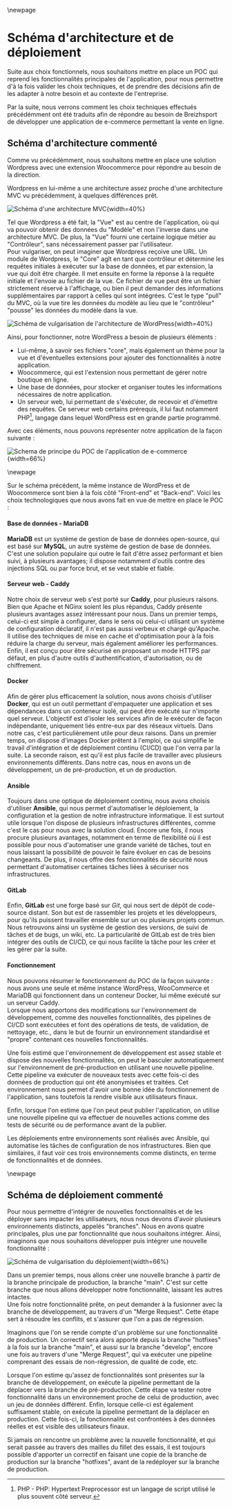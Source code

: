 
\newpage

#   Schéma d'architecture et de déploiement

Suite aux choix fonctionnels, nous souhaitons mettre en place un POC qui reprend les fonctionnalités principales de l'application, pour nous permettre d'à la fois valider les choix techniques, et de prendre des décisions afin de les adapter à notre besoin et au contexte de l'entreprise.  

Par la suite, nous verrons comment les choix techniques effectués précédémment ont été traduits afin de répondre au besoin de Breizhsport de développer une application de e-commerce permettant la vente en ligne.

##  Schéma d'architecture commenté

Comme vu précédémment, nous souhaitons mettre en place une solution Wordpress avec une extension Woocommerce pour répondre au besoin de la direction.  

Wordpress en lui-même a une architecture assez proche d'une architecture MVC vu précédemment, à quelques différences prêt.

![Schéma d'une architecture MVC](ASSETS/IMAGES/III/MVC.png){width=40%}

Tel que Wordpress a été fait, la "Vue" est au centre de l'application, où qui va pouvoir obtenir des données du "Modèle" et non l'inverse dans une architecture MVC. De plus, la "Vue" fourni une certaine logique métier au "Contrôleur", sans nécessairement passer par l'utilisateur.  
Pour vulgariser, on peut imaginer que Wordpress reçoive une URL. Un module de Wordpress, le "Core" agît en tant que contrôleur et détermine les requêtes initiales à exécuter sur la base de données, et par extension, la vue qui doit être chargée. Il met ensuite en forme la réponse à la requête initiale et l'envoie au fichier de la vue. Ce fichier de vue peut être un fichier strictement réservé à l'affichage, ou bien il peut demander des informations supplémentaires par rapport à celles qui sont intégrées. C'est le type "pull" du MVC, où la vue tire les données du modèle au lieu que le "contrôleur" "pousse" les données du modèle dans la vue.

![Schéma de vulgarisation de l'architecture de WordPress](ASSETS/IMAGES/III/Wordpress.png){width=40%}

Ainsi, pour fonctionner, notre WordPress a besoin de plusieurs éléments :

-   Lui-même, à savoir ses fichiers "core", mais également un thème pour la vue et d'éventuelles extensions pour ajouter des fonctionnalités à notre application.
-   Woocommerce, qui est l'extension nous permettant de gérer notre boutique en ligne.
-   Une base de données, pour stocker et organiser toutes les informations nécessaires de notre application.
-   Un serveur web, lui permettant de s'éxécuter, de recevoir et d'émettre des requêtes. Ce serveur web certains prérequis, il lui faut notamment PHP[^9], langage dans lequel WordPress est en grande partie programmé.

Avec ces éléments, nous pouvons représenter notre application de la façon suivante :

![Schema de principe du POC de l'application de e-commerce](ASSETS/IMAGES/III/Schema_architecture.png){width=66%}

\newpage

Sur le schéma précédent, la même instance de WordPress et de Woocommerce sont bien à la fois côté "Front-end" et "Back-end". Voici les choix technologiques que nous avons fait en vue de mettre en place le POC : 

####    Base de données - MariaDB

**MariaDB** est un système de gestion de base de données open-source, qui est basé sur **MySQL**, un autre système de gestion de base de données. C'est une solution populaire qui outre le fait d'être assez performant et bien suivi, à plusieurs avantages; il dispose notamment d'outils contre des injections SQL ou par force brut, et se veut stable et fiable.

####    Serveur web - Caddy

Notre choix de serveur web s'est porté sur **Caddy**, pour plusieurs raisons. Bien que Apache et NGinx soient les plus répandus, Caddy présente plusieurs avantages assez intéressant pour nous. Dans un premier temps, celui-ci est simple à configurer, dans le sens où celui-ci utilisant un système de configuration déclaratif, il n'est pas aussi verbeux et chargé qu'Apache. Il utilise des techniques de mise en cache et d'optimisation pour à la fois réduire la charge du serveur, mais également améliorer les performances. Enfin, il est conçu pour être sécurisé en proposant un mode HTTPS par défaut, en plus d'autre outils d'authentification, d'autorisation, ou de chiffrement.

####    Docker

Afin de gérer plus efficacement la solution, nous avons choisis d'utiliser **Docker**, qui est un outil permettant d'empaqueter une application et ses dépendances dans un conteneur isolé, qui peut être exécuté sur n'importe quel serveur. L'objectif est d'isoler les services afin de le exécuter de façon indépendante, uniquement liés entre-eux par des réseaux virtuels. Dans notre cas, c'est particulièrement utile pour deux raisons. Dans un premier temps, on dispose d'images Docker prêtent à l'emploi, ce qui simplifie le travail d'intégration et de déploiement continu (CI/CD) que l'on verra par la suite. La seconde raison, est qu'il est plus facile de travailler avec plusieurs environnements différents. Dans notre cas, nous en avons un de développement, un de pré-production, et un de production.

####    Ansible

Toujours dans une optique de déploiement continu, nous avons choisis d'utiliser **Ansible**, qui nous permet d'automatiser le déploiement, la configuration et la gestion de notre infrastructure informatique. Il est surtout utile lorsque l'on dispose de plusieurs infrastructures différentes, comme c'est le cas pour nous avec la solution cloud. Encore une fois, il nous procure plusieurs avantages, notamment en terme de flexibilité où il est possible pour nous d'automatiser une grande variété de tâches, tout en nous laissant la possibilité de pouvoir le faire évoluer en cas de besoins changeants. De plus, il nous offre des fonctionnalités de sécurité nous permettant d'automatiser certaines tâches liées à sécuriser nos infrastructures.

####    GitLab

Enfin, **GitLab** est une forge basé sur *Git*, qui nous sert de dépôt de code-source distant. Son but est de rassembler les projets et les développeurs, pour qu'ils puissent travailler ensemble sur un ou plusieurs projets commun. Nous retrouvons ainsi un système de gestion des versions, de suivi de tâches et de bugs, un wiki, etc. La particularité de GitLab est de très bien intégrer des outils de CI/CD, ce qui nous facilite la tâche pour les créer et les gérer par la suite.

####    Fonctionnement

Nous pouvons résumer le fonctionnement du POC de la façon suivante : nous avons une seule et même instance WordPress, WooCommerce et MariaDB qui fonctionnent dans un conteneur Docker, lui même exécuté sur un serveur Caddy.  
Lorsque nous apportons des modifications sur l'environnement de développement, comme des nouvelles fonctionnalités, des pipelines de CI/CD sont exécutées et font des opérations de tests, de validation, de nettoyage, etc., dans le but de fournir un environnement standardisé et "propre" contenant ces nouvelles fonctionnalités.  

Une fois estimé que l'environnement de développement est assez stable et dispose des nouvelles fonctionnalités, on peut le basculer automatiquement sur l'environnement de pré-production en utilisant une nouvelle pipeline. Cette pipeline va exécuter de nouveaux tests avec cette fois-ci des données de production qui ont été anonymisées et traitées. Cet environnement nous permet d'avoir une bonne idée du fonctionnement de l'application, sans toutefois la rendre visible aux utilisateurs finaux.

Enfin, lorsque l'on estime que l'on peut peut publier l'application, on utilise une nouvelle pipeline qui va effectuer de nouvelles actions comme des tests de sécurité ou de performance avant de la publier.

Les déploiements entre environnements sont réalisés avec Ansible, qui automatise les tâches de configuration de nos infrastructures. Bien que similaires, il faut voir ces trois environnements comme distincts, en terme de fonctionnalités et de données.

\newpage

##  Schéma de déploiement commenté

Pour nous permettre d'intégrer de nouvelles fonctionnalités et de les déployer sans impacter les utilisateurs, nous nous devons d'avoir plusieurs environnements distincts, appelés "branches". Nous en avons quatre principales, plus une par fonctionnalité que nous souhaitons intégrer. Ainsi, imaginons que nous souhaitons développer puis intégrer une nouvelle fonctionnalité :

![Schéma de vulgarisation du déploiement](ASSETS/IMAGES/III/Schema_deploiement.png){width=66%}

Dans un premier temps, nous allons créer une nouvelle branche à partir de la branche principale de production, la branche "main". C'est sur cette branche que nous allons développer notre fonctionnalité, laissant les autres intactes.  
Une fois notre fonctionnalité prête, on peut demander à la fusionner avec la branche de développement, au travers d'un "Merge Request". Cette étape sert à résoudre les conflits, et s'assurer que l'on a pas de régression.  

Imaginons que l'on se rende compte d'un problème sur une fonctionnalité de production. Un correctif sera alors apporté depuis la branche "hotfixes" à la fois sur la branche "main", et aussi sur la branche "develop", encore une fois au travers d'une "Merge Request", qui va exécuter une pipeline comprenant des essais de non-régression, de qualité de code, etc.

Lorsque l'on estime qu'assez de fonctionnalités sont présentes sur la branche de développement, on exécute la pipeline permettant de la déplacer vers la branche de pré-production. Cette étape va tester notre fonctionnalité dans un environnement proche de celui de production, avec un jeu de données différent. 
Enfin, lorsque celle-ci est également suffisament stable, on exécute la pipeline permettant de la déplacer en production. Cette fois-ci, la fonctionnalité est confrontées à des données réelles et est visible des utilisateurs finaux.  

Si jamais on rencontre un problème avec la nouvelle fonctionnalité, et qui serait passée au travers des mailles du fillet des essais, il est toujours possible d'apporter un correctif en faisant une copie de la branche de production sur la branche "hotfixes", avant de la redéployer sur la branche de production.

<!--[Schema de principe de la chaîne d'intégration continue (CI)](ASSETS/IMAGES/III/CI.png)

![Schema de principe de la chaîne d'intégration continue (CD)](ASSETS/IMAGES/III/CD.png)-->

[^9]: PHP - PHP: Hypertext Preprocessor est un langage de script utilisé le plus souvent côté serveur.